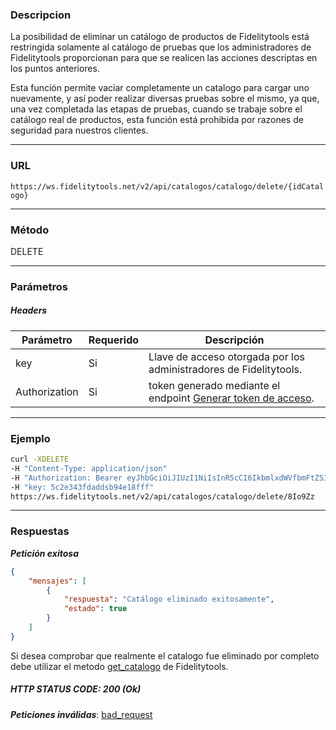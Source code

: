 ### Descripcion
La posibilidad de eliminar un catálogo de productos de Fidelitytools está restringida solamente al
catálogo de pruebas que los administradores de Fidelitytools proporcionan para que se realicen las acciones
descriptas en los puntos anteriores.

Esta función permite vaciar completamente un catalogo para cargar uno nuevamente,
y así poder realizar diversas pruebas sobre el mismo, ya que, una vez completada las etapas de pruebas,
cuando se trabaje sobre el catálogo real de productos, esta función está prohibida por razones de seguridad
para nuestros clientes.
___

### URL
` https://ws.fidelitytools.net/v2/api/catalogos/catalogo/delete/{idCatalogo} `
___

### Método
DELETE
___
### Parámetros

##### Headers

|Parámetro |Requerido |Descripción                 |
|----------|----------|----------------------------|
| key         | Si		 | Llave de acceso otorgada por los administradores de Fidelitytools. |
| Authorization       | Si		 | token generado mediante el endpoint [Generar token de acceso](https://github.com/bebeto-fidelitytools/FidelitytoolsWS/blob/master/docs/usuario/autenticaci%C3%B3n.md). |
___
### Ejemplo
```bash
curl -XDELETE 
-H "Content-Type: application/json" 
-H "Authorization: Bearer eyJhbGciOiJIUzI1NiIsInR5cCI6IkbmlxdWVfbmFtZSI6InVzZXJb25maWciLCJuYmYiOjE1NTYxMTk0MNjIwNTgwNywiaWF0IjoxNTU2MTE5NDA3LCJpczovL3dzLmZpZGVsaXR5dG9vbHMubmV0L3YyIiwiYXVkIjoiaHa2U2asdasdy5maWRlbGl0eXRvb2xzLm5ldC92MiJ9RDDpMHEB4SsmY0j87OcS5mbxe2XxSAY" 
-H "key: 5c2e343fdaddsb94e18fff"
https://ws.fidelitytools.net/v2/api/catalogos/catalogo/delete/8Io9Zz
```
___
### Respuestas
***Petición exitosa***
```json
{
    "mensajes": [
        {
            "respuesta": "Catálogo eliminado exitosamente",
            "estado": true
        }
    ]
}
```
Si desea comprobar que realmente el catalogo fue eliminado por completo debe utilizar el metodo [get_catalogo](https://github.com/bebeto-fidelitytools/FidelitytoolsWS/blob/master/docs/catalogos/get_catalogo.md) de Fidelitytools.

##### HTTP STATUS CODE: 200 (Ok)

***Peticiones inválidas***: [bad_request](https://github.com/bebeto-fidelitytools/FidelitytoolsWS/blob/master/docs/catalogos/bad_request.md)
 
 
